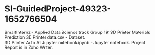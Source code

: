 # SI-GuidedProject-49323-1652766504
SmartInternz - Applied Data Science track
Group 19: 3D Printer Materials Prediction
3D Printer data.csv - Dataset.  
3D Printer Auto AI Jupyter notebook.ipynb - Jupyter notebook. 
Project Report is in Zoho Writer.
